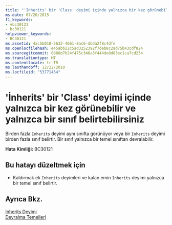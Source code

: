 ```yaml
---
title: "'İnherits' bir 'Class' deyimi içinde yalnızca bir kez görünebilir ve yalnızca bir sınıf belirtebilirsiniz"
ms.date: 07/20/2015
f1_keywords:
- vbc30121
- bc30121
helpviewer_keywords:
- BC30121
ms.assetid: 4ac5b018-5632-4661-8ac6-dbda2f8c4dfe
ms.openlocfilehash: e45abb22c5ad3252392f7deb8c2ad75b43cdf824
ms.sourcegitcommit: 0888d7b24f475c346a3f444de8d83ec1ca7cd234
ms.translationtype: MT
ms.contentlocale: tr-TR
ms.lasthandoff: 12/22/2018
ms.locfileid: "53771464"
---
```

# <a name="inherits-can-appear-only-once-within-a-class-statement-and-can-only-specify-one-class"></a>'İnherits' bir 'Class' deyimi içinde yalnızca bir kez görünebilir ve yalnızca bir sınıf belirtebilirsiniz
Birden fazla `Inherits` deyimi aynı sınıfta görünüyor veya bir `Inherits` deyimi birden fazla sınıf belirtir. Bir sınıf yalnızca bir temel sınıftan devralabilir.  
  
 **Hata Kimliği:** BC30121  
  
## <a name="to-correct-this-error"></a>Bu hatayı düzeltmek için  
  
-   Kaldırmak ek `Inherits` deyimleri ve kalan emin `Inherits` deyimi yalnızca bir temel sınıf belirtir.  
  
## <a name="see-also"></a>Ayrıca Bkz.  
 [Inherits Deyimi](../../visual-basic/language-reference/statements/inherits-statement.md)  
 [Devralma Temelleri](../../visual-basic/programming-guide/language-features/objects-and-classes/inheritance-basics.md)
